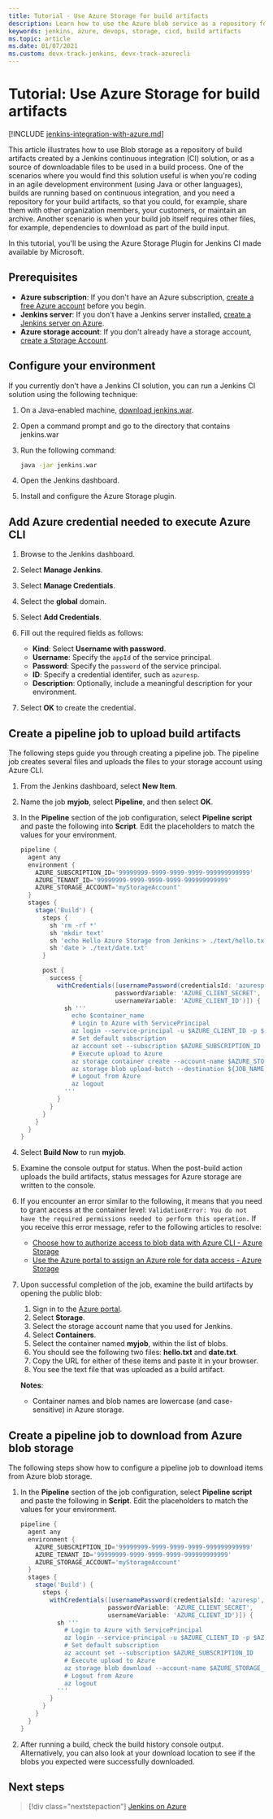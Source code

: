 ```yaml
---
title: Tutorial - Use Azure Storage for build artifacts
description: Learn how to use the Azure blob service as a repository for build artifacts created by a Jenkins continuous integration solution.
keywords: jenkins, azure, devops, storage, cicd, build artifacts
ms.topic: article
ms.date: 01/07/2021
ms.custom: devx-track-jenkins, devx-track-azurecli
---
```


# Tutorial: Use Azure Storage for build artifacts

[!INCLUDE [jenkins-integration-with-azure.md](includes/jenkins-integration-with-azure.md)]

This article illustrates how to use Blob storage as a repository of build artifacts created by a Jenkins continuous integration (CI) solution, or as a source of downloadable files to be used in a build process. One of the scenarios where you would find this solution useful is when you're coding in an agile development environment (using Java or other languages), builds are running based on continuous integration, and you need a repository for your build artifacts, so that you could, for example, share them with other organization members, your customers, or maintain an archive. Another scenario is when your build job itself requires other files, for example, dependencies to download as part of the build input.

In this tutorial, you'll be using the Azure Storage Plugin for Jenkins CI made available by Microsoft.

## Prerequisites

- **Azure subscription**: If you don't have an Azure subscription, [create a free Azure account](https://azure.microsoft.com/free/?ref=microsoft.com&utm_source=microsoft.com&utm_medium=docs&utm_campaign=visualstudio) before you begin.
- **Jenkins server**: If you don't have a Jenkins server installed, [create a Jenkins server on Azure](./configure-on-linux-vm.md).
- **Azure storage account**: If you don't already have a storage account, [create a Storage Account](/azure/storage/common/storage-account-create).

## Configure your environment

If you currently don't have a Jenkins CI solution, you can run a Jenkins CI solution using the following technique:
  
1. On a Java-enabled machine, [download jenkins.war](https://jenkins-ci.org).

1. Open a command prompt and go to the directory that contains jenkins.war

1. Run the following command:

    ```bash
    java -jar jenkins.war
    ```

1. Open the Jenkins dashboard.

1. Install and configure the Azure Storage plugin.
  
## Add Azure credential needed to execute Azure CLI

1. Browse to the Jenkins dashboard.

1. Select **Manage Jenkins**.

1. Select **Manage Credentials**.

1. Select the **global** domain.

1. Select **Add Credentials**.

1. Fill out the required fields as follows:

    - **Kind**: Select **Username with password**.
    - **Username**: Specify the `appId` of the service principal.
    - **Password**: Specify the `password` of the service principal.
    - **ID**: Specify a credential identifer, such as `azuresp`.
    - **Description**: Optionally, include a meaningful description for your environment.

1. Select **OK** to create the credential.

## Create a pipeline job to upload build artifacts

The following steps guide you through creating a pipeline job. The pipeline job creates several files and uploads the files to your storage account using Azure CLI.

1. From the Jenkins dashboard, select **New Item**.

1. Name the job **myjob**, select **Pipeline**, and then select **OK**.

1. In the **Pipeline** section of the job configuration, select **Pipeline script** and paste the following into **Script**. Edit the placeholders to match the values for your environment.

    ```groovy
    pipeline {
      agent any
      environment {
        AZURE_SUBSCRIPTION_ID='99999999-9999-9999-9999-999999999999'
        AZURE_TENANT_ID='99999999-9999-9999-9999-999999999999'
        AZURE_STORAGE_ACCOUNT='myStorageAccount'
      }
      stages {
        stage('Build') {
          steps {
            sh 'rm -rf *'
            sh 'mkdir text'
            sh 'echo Hello Azure Storage from Jenkins > ./text/hello.txt'
            sh 'date > ./text/date.txt'
          }
    
          post {
            success {
              withCredentials([usernamePassword(credentialsId: 'azuresp', 
                              passwordVariable: 'AZURE_CLIENT_SECRET', 
                              usernameVariable: 'AZURE_CLIENT_ID')]) {
                sh '''
                  echo $container_name
                  # Login to Azure with ServicePrincipal
                  az login --service-principal -u $AZURE_CLIENT_ID -p $AZURE_CLIENT_SECRET -t $AZURE_TENANT_ID
                  # Set default subscription
                  az account set --subscription $AZURE_SUBSCRIPTION_ID
                  # Execute upload to Azure
                  az storage container create --account-name $AZURE_STORAGE_ACCOUNT --name $JOB_NAME --auth-mode login
                  az storage blob upload-batch --destination ${JOB_NAME} --source ./text --auth-mode login
                  # Logout from Azure
                  az logout
                '''
              }
            }
          }
        }
      }
    }
    ```
    
1. Select **Build Now** to run **myjob**.

1. Examine the console output for status. When the post-build action uploads the build artifacts, status messages for Azure storage are written to the console.

1. If you encounter an error similar to the following, it means that you need to grant access at the container level: `ValidationError: You do not have the required permissions needed to perform this operation.` If you receive this error message, refer to the following articles to resolve:

    - [Choose how to authorize access to blob data with Azure CLI - Azure Storage](/azure/storage/blobs/authorize-data-operations-cli)
    - [Use the Azure portal to assign an Azure role for data access - Azure Storage](/azure/storage/common/storage-auth-aad-rbac-portal)

1. Upon successful completion of the job, examine the build artifacts by opening the public blob:

    1. Sign in to the [Azure portal](https://portal.azure.com).
    1. Select **Storage**.
    1. Select the storage account name that you used for Jenkins.
    1. Select **Containers**.
    1. Select the container named **myjob**, within the list of blobs.
    1. You should see the following two files: **hello.txt** and **date.txt**.
    1. Copy the URL for either of these items and paste it in your browser. 
    1. You see the text file that was uploaded as a build artifact.
    
    **Notes**:

    - Container names and blob names are lowercase (and case-sensitive) in Azure storage.

## Create a pipeline job to download from Azure blob storage

The following steps show how to configure a pipeline job to download items from Azure blob storage.

1. In the **Pipeline** section of the job configuration, select **Pipeline script** and paste the following in **Script**. Edit the placeholders to match the values for your environment.

    ```groovy
    pipeline {
      agent any
      environment {
        AZURE_SUBSCRIPTION_ID='99999999-9999-9999-9999-999999999999'
        AZURE_TENANT_ID='99999999-9999-9999-9999-999999999999'
        AZURE_STORAGE_ACCOUNT='myStorageAccount'
      }
      stages {
        stage('Build') {
          steps {
            withCredentials([usernamePassword(credentialsId: 'azuresp', 
                            passwordVariable: 'AZURE_CLIENT_SECRET', 
                            usernameVariable: 'AZURE_CLIENT_ID')]) {
              sh '''
                # Login to Azure with ServicePrincipal
                az login --service-principal -u $AZURE_CLIENT_ID -p $AZURE_CLIENT_SECRET -t $AZURE_TENANT_ID
                # Set default subscription
                az account set --subscription $AZURE_SUBSCRIPTION_ID
                # Execute upload to Azure
                az storage blob download --account-name $AZURE_STORAGE_ACCOUNT --container-name myjob --name hello.txt --file ${WORKSPACE}/hello.txt --auth-mode login
                # Logout from Azure
                az logout
              '''   
            }
          }
        }
      }
    }
    ```
    
1. After running a build, check the build history console output. Alternatively, you can also look at your download location to see if the blobs you expected were successfully downloaded.  

## Next steps

> [!div class="nextstepaction"]
> [Jenkins on Azure](/azure/Jenkins/)